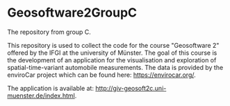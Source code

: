 Geosoftware2GroupC
==================

The repository from group C.

This repository is used to collect the code for the course "Geosoftware 2" offered by the IFGI at the university of Münster.
The goal of this course is the development of an application for the visualisation and exploration of spatial-time-variant automobile measurements.
The data is provided by the enviroCar project which can be found here: https://envirocar.org/.

The application is available at: http://giv-geosoft2c.uni-muenster.de/index.html.
